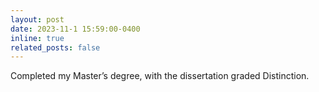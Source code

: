 ```yaml
---
layout: post
date: 2023-11-1 15:59:00-0400
inline: true
related_posts: false
---
```


Completed my Master’s degree, with the dissertation graded Distinction.
